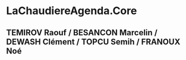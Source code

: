 # LaChaudiereAgenda.Core
## TEMIROV Raouf / BESANCON Marcelin / DEWASH Clément / TOPCU Semih / FRANOUX Noé